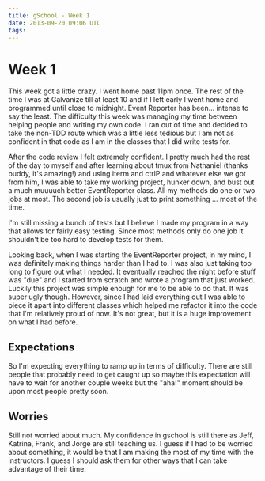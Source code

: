 ```yaml
---
title: gSchool - Week 1
date: 2013-09-20 09:06 UTC
tags:
---
```


<h1>Week 1</h1>

<p>This week got a little crazy. I went home past 11pm once. The rest of the time I was at Galvanize till at least 10 and if I left early I went home and programmed until close to midnight. Event Reporter has been... intense to say the least. The difficulty this week was managing my time between helping people and writing my own code. I ran out of time and decided to take the non-TDD route which was a little less tedious but I am not as confident in that code as I am in the classes that I did write tests for.</p>

<p>After the code review I felt extremely confident. I pretty much had the rest of the day to myself and after learning about tmux from Nathaniel (thanks buddy, it's amazing!) and using iterm and ctrlP and whatever else we got from him, I was able to take my working project, hunker down, and bust out a much muuuuch better EventReporter class. All my methods do one or two jobs at most. The second job is usually just to print something ... most of the time.</p>

<p>I'm still missing a bunch of tests but I believe I made my program in a way that allows for fairly easy testing. Since most methods only do one job it shouldn't be too hard to develop tests for them.</p>

<p>Looking back, when I was starting the EventReporter project, in my mind, I was definitely making things harder than I had to. I was also just taking too long to figure out what I needed. It eventually reached the night before stuff was "due" and I started from scratch and wrote a program that just worked. Luckily this project was simple enough for me to be able to do that. It was super ugly though. However, since I had laid everything out I was able to piece it apart into different classes which helped me refactor it into the code that I'm relatively proud of now. It's not great, but it is a huge improvement on what I had before.</p>

<h2>Expectations</h2>

<p>So I'm expecting everything to ramp up in terms of difficulty. There are still people that probably need to get caught up so maybe this expectation will have to wait for another couple weeks but the "aha!" moment should be upon most people pretty soon.</p>

<h2>Worries</h2>
<p>Still not worried about much. My confidence in gschool is still there as Jeff, Katrina, Frank, and Jorge are still teaching us. I guess if I had to be worried about something, it would be that I am making the most of my time with the instructors. I guess I should ask them for other ways that I can take advantage of their time.</p>
